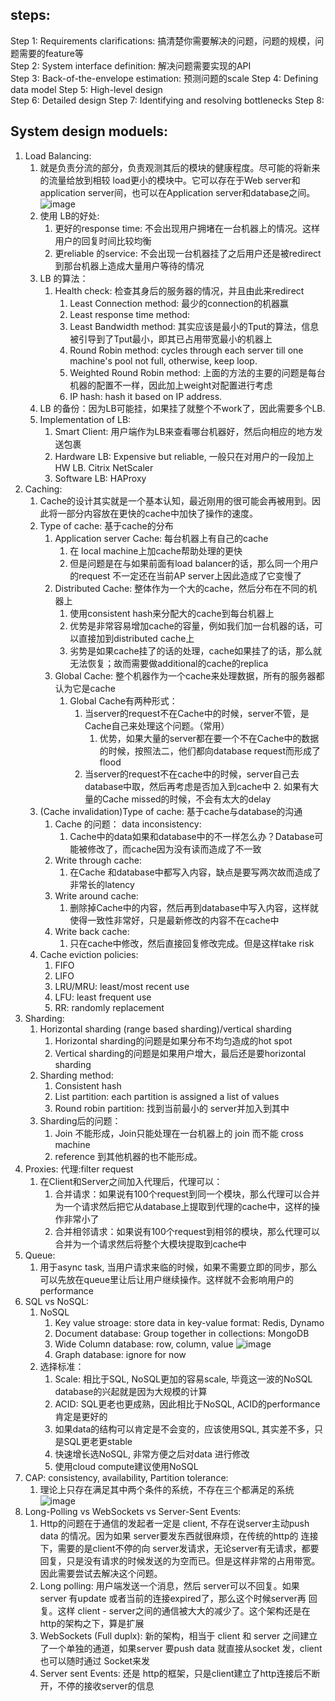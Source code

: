 ## steps:
Step 1: Requirements clarifications: 搞清楚你需要解决的问题，问题的规模，问题需要的feature等    
Step 2: System interface definition: 解决问题需要实现的API   
Step 3: Back-of-the-envelope estimation: 预测问题的scale 
Step 4: Defining data model 
Step 5: High-level design   
Step 6: Detailed design 
Step 7: Identifying and resolving bottlenecks
Step 8: 

## System design moduels:
1.  Load Balancing:
    1.  就是负责分流的部分，负责观测其后的模块的健康程度。尽可能的将新来的流量给放到相较 load更小的模块中。它可以存在于Web server和
    application server间，也可以在Application server和database之间。
![image]()
    2.  使用 LB的好处:
        1.  更好的response time: 不会出现用户拥堵在一台机器上的情况。这样用户的回复时间比较均衡
        2.  更reliable 的service: 不会出现一台机器挂了之后用户还是被redirect到那台机器上造成大量用户等待的情况
    3.  LB 的算法：
        1.  Health check: 检查其身后的服务器的情况，并且由此来redirect
            1.  Least Connection method: 最少的connection的机器赢
            2.  Least response time method:
            3.  Least Bandwidth method: 其实应该是最小的Tput的算法，信息被引导到了Tput最小，即其已占用带宽最小的机器上
            4.  Round Robin method: cycles through each server till one machine's pool not full, otherwise, keep loop.
            5.  Weighted Round Robin method: 上面的方法的主要的问题是每台机器的配置不一样，因此加上weight对配置进行考虑
            6.  IP hash: hash it based on IP address.
    4.  LB 的备份：因为LB可能挂，如果挂了就整个不work了，因此需要多个LB.
    5.  Implementation of LB:
        1.  Smart Client: 用户端作为LB来查看哪台机器好，然后向相应的地方发送包裹
        2.  Hardware LB: Expensive but reliable, 一般只在对用户的一段加上HW LB. Citrix NetScaler
        3.  Software LB: HAProxy 
2.  Caching:
    1.  Cache的设计其实就是一个基本认知，最近刚用的很可能会再被用到。因此将一部分内容放在更快的cache中加快了操作的速度。
    2.  Type of cache: 基于cache的分布
        1.  Application server Cache: 每台机器上有自己的cache
            1.  在 local machine上加cache帮助处理的更快
            2.  但是问题是在与如果前面有load balancer的话，那么同一个用户的request 不一定还在当前AP server上因此造成了它变慢了
        2.  Distributed Cache: 整体作为一个大的cache，然后分布在不同的机器上
            1.  使用consistent hash来分配大的cache到每台机器上
            2.  优势是非常容易增加cache的容量，例如我们加一台机器的话，可以直接加到distributed cache上
            3.  劣势是如果cache挂了的话的处理，cache如果挂了的话，那么就无法恢复；故而需要做additional的cache的replica
        3.  Global Cache: 整个机器作为一个cache来处理数据，所有的服务器都认为它是cache
            1.  Global Cache有两种形式：
                1.  当server的request不在Cache中的时候，server不管，是Cache自己来处理这个问题。（常用）
                    1.  优势，如果大量的server都在要一个不在Cache中的数据的时候，按照法二，他们都向database request而形成了flood
                2.  当server的request不在cache中的时候，server自己去database中取，然后再考虑是否加入到cache中
                    2.  如果有大量的Cache missed的时候，不会有太大的delay
    3.  (Cache invalidation)Type of cache: 基于cache与database的沟通
        1.  Cache 的问题： data inconsistency:
            1.  Cache中的data如果和database中的不一样怎么办？Database可能被修改了，而cache因为没有读而造成了不一致
        2.  Write through cache:
            1.  在Cache 和database中都写入内容，缺点是要写两次故而造成了非常长的latency
        3.  Write around cache:
            1.  删除掉Cache中的内容，然后再到database中写入内容，这样就使得一致性非常好，只是最新修改的内容不在cache中
        4.  Write back cache:
            1.  只在cache中修改，然后直接回复修改完成。但是这样take risk
    4.  Cache eviction policies:
        1.  FIFO
        2.  LIFO
        3.  LRU/MRU: least/most recent use
        4.  LFU: least frequent use
        5.  RR: randomly replacement 
3.  Sharding:
    1.  Horizontal sharding (range based sharding)/vertical sharding
        1.  Horizontal sharding的问题是如果分布不均匀造成的hot spot
        2.  Vertical sharding的问题是如果用户增大，最后还是要horizontal sharding
    2.  Sharding method:
        1.  Consistent hash
        2.  List partition: each partition is assigned a list of values
        3.  Round robin partition: 找到当前最小的 server并加入到其中
    3.  Sharding后的问题：
        1.  Join 不能形成，Join只能处理在一台机器上的 join 而不能 cross machine
        2.  reference 到其他机器的也不能形成。
4.  Proxies: 代理:filter request
    1.  在Client和Server之间加入代理后，代理可以：
        1.  合并请求：如果说有100个request到同一个模块，那么代理可以合并为一个请求然后把它从database上提取到代理的cache中，这样的操作非常小了
        2.  合并相邻请求：如果说有100个request到相邻的模块，那么代理可以合并为一个请求然后将整个大模块提取到cache中
5.  Queue:
    1.  用于async task, 当用户请求来临的时候，如果不需要立即的同步，那么可以先放在queue里让后让用户继续操作。这样就不会影响用户的performance
6.  SQL vs NoSQL:
    1.  NoSQL 
        1.  Key value stroage: store data in key-value format: Redis, Dynamo
        2.  Document database: Group together in collections: MongoDB
        3.  Wide Column database: row, column, value
![image]()
        4.  Graph database: ignore for now
    2.  选择标准：
        1.  Scale: 相比于SQL, NoSQL更加的容易scale, 毕竟这一波的NoSQL database的兴起就是因为大规模的计算
        2.  ACID: SQL更老也更成熟，因此相比于NoSQL, ACID的performance肯定是更好的
        3.  如果data的结构可以肯定是不会变的，应该使用SQL, 其实差不多，只是SQL更老更stable
        4.  快速增长选NoSQL, 非常方便之后对data 进行修改
        5.  使用cloud compute建议使用NoSQL
7.  CAP: consistency, availability, Partition tolerance:
    1.  理论上只存在满足其中两个条件的系统，不存在三个都满足的系统
![image]()
8.  Long-Polling vs WebSockets vs Server-Sent Events:
    1.  Http的问题在于通信的发起者一定是 client, 不存在说server主动push data 的情况。因为如果 server要发东西就很麻烦，在传统的http的
    连接下，需要的是client不停的向 server发请求，无论server有无请求，都要回复，只是没有请求的时候发送的为空而已。但是这样非常的占用带宽。
    因此需要尝试去解决这个问题。
    2.  Long polling: 用户端发送一个消息，然后 server可以不回复。如果server 有update 或者当前的连接expired了，那么这个时候server再
    回复。这样 client - server之间的通信被大大的减少了。这个架构还是在http的架构之下，算是扩展
    3.  WebSockets (Full duplx): 新的架构，相当于 client 和 server 之间建立了一个单独的通道，如果server 要push data 就直接从socket 发，client
    也可以随时通过 Socket来发
    4.  Server sent Events: 还是 http的框架，只是client建立了http连接后不断开，不停的接收server的信息
